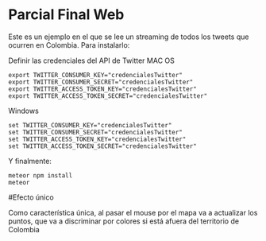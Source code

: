 # Parcial Final Web

Este es un ejemplo en el que se lee un streaming de todos los tweets que ocurren en Colombia. Para instalarlo:

Definir las credenciales del API de Twitter
MAC OS
```
export TWITTER_CONSUMER_KEY="credencialesTwitter"
export TWITTER_CONSUMER_SECRET="credencialesTwitter"
export TWITTER_ACCESS_TOKEN_KEY="credencialesTwitter"
export TWITTER_ACCESS_TOKEN_SECRET="credencialesTwitter"
```
Windows
```
set TWITTER_CONSUMER_KEY="credencialesTwitter"
set TWITTER_CONSUMER_SECRET="credencialesTwitter"
set TWITTER_ACCESS_TOKEN_KEY="credencialesTwitter"
set TWITTER_ACCESS_TOKEN_SECRET="credencialesTwitter"
```
Y finalmente:

```
meteor npm install
meteor
```
#Efecto único

Como característica única, al pasar el mouse por el mapa va a actualizar los puntos, que va a discriminar por colores si está afuera del territorio de Colombia


